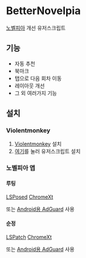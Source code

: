 # BetterNovelpia

[노벨피아](https://novelpia.com) 개선 유저스크립트

## 기능

- 자동 추천
- 북마크
- 탭으로 다음 회차 이동
- 레이아웃 개선
- 그 외 여러가지 기능

## 설치

### Violentmonkey

1. [Violentmonkey](https://violentmonkey.github.io) 설치
2. [여기](https://github.com/green1052/betternovelpia/releases/latest/download/betternovelpia.user.js)를 눌러 유저스크립트 설치

### 노벨피아 앱

#### 루팅

[LSPosed](https://github.com/LSPosed/LSPosed)
[ChromeXt](https://github.com/JingMatrix/ChromeXt)

또는 [Android용 AdGuard](https://adguard.com/ko/adguard-android/overview.html) 사용

#### 순정

[LSPatch](https://github.com/LSPosed/LSPatch)
[ChromeXt](https://github.com/JingMatrix/ChromeXt)

또는 [Android용 AdGuard](https://adguard.com/ko/adguard-android/overview.html) 사용

